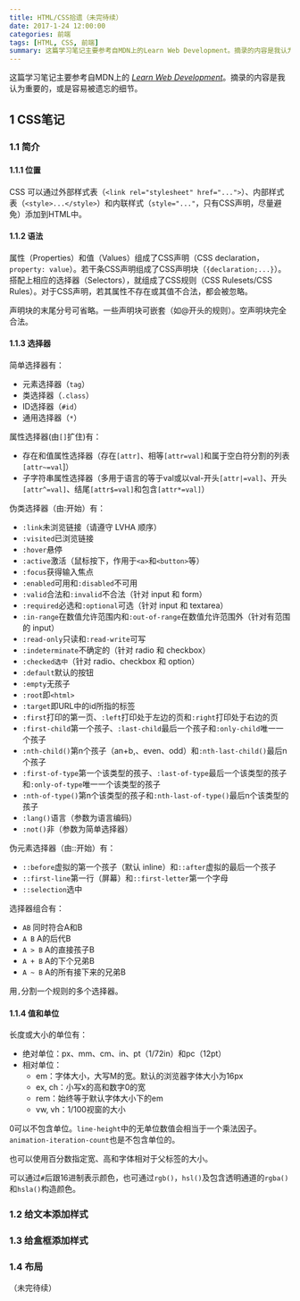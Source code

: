 ```yaml
---
title: HTML/CSS拾遗（未完待续）
date: 2017-1-24 12:00:00
categories: 前端
tags: [HTML, CSS, 前端]
summary: 这篇学习笔记主要参考自MDN上的Learn Web Development。摘录的内容是我认为重要的，或是容易被遗忘的细节。
---
```


这篇学习笔记主要参考自MDN上的 *[Learn Web Development](https://developer.mozilla.org/en-US/docs/Learn)*。摘录的内容是我认为重要的，或是容易被遗忘的细节。

<!--more-->

## 1 CSS笔记
### 1.1 简介
#### 1.1.1 位置
CSS 可以通过外部样式表（`<link rel="stylesheet" href="...">`）、内部样式表（`<style>...</style>`）和内联样式（`style="..."`，只有CSS声明，尽量避免）添加到HTML中。

#### 1.1.2 语法
属性（Properties）和值（Values）组成了CSS声明（CSS declaration，`property: value`）。若干条CSS声明组成了CSS声明块（`{declaration;...}`）。搭配上相应的选择器（Selectors），就组成了CSS规则（CSS Rulesets/CSS Rules）。对于CSS声明，若其属性不存在或其值不合法，都会被忽略。

声明块的末尾分号可省略。一些声明块可嵌套（如@开头的规则）。空声明块完全合法。

#### 1.1.3 选择器
简单选择器有：

- 元素选择器（`tag`）
- 类选择器（`.class`）
- ID选择器（`#id`）
- 通用选择器（`*`）

属性选择器(由`[]`扩住)有：

- 存在和值属性选择器（存在`[attr]`、相等`[attr=val]`和属于空白符分割的列表`[attr~=val`]）
- 子字符串属性选择器（多用于语言的等于val或以val-开头`[attr|=val]`、开头`[attr^=val]`、结尾`[attr$=val]`和包含`[attr*=val]`）

伪类选择器（由:开始）有：

- `:link`未浏览链接（请遵守 LVHA 顺序）
- `:visited`已浏览链接
- `:hover`悬停
- `:active`激活（鼠标按下，作用于`<a>`和`<button>`等）
- `:focus`获得输入焦点
- `:enabled`可用和`:disabled`不可用
- `:valid`合法和`:invalid`不合法（针对 input 和 form）
- `:required`必选和`:optional`可选（针对 input 和 textarea）
- `:in-range`在数值允许范围内和`:out-of-range`在数值允许范围外（针对有范围的 input）
- `:read-only`只读和`:read-write`可写
- `:indeterminate`不确定的（针对 radio 和 checkbox）
- `:checked选中`（针对 radio、checkbox 和 option）
- `:default`默认的按钮
- `:empty`无孩子
- `:root`即`<html>`
- `:target`即URL中的id所指的标签
- `:first`打印的第一页、`:left`打印处于左边的页和`:right`打印处于右边的页
- `:first-child`第一个孩子、`:last-child`最后一个孩子和`:only-child`唯一一个孩子
- `:nth-child()`第n个孩子（an+b,、even、odd）和`:nth-last-child()`最后n个孩子
- `:first-of-type`第一个该类型的孩子、`:last-of-type`最后一个该类型的孩子和`:only-of-type`唯一一个该类型的孩子
- `:nth-of-type()`第n个该类型的孩子和`:nth-last-of-type()`最后n个该类型的孩子
- `:lang()`语言（参数为语言编码）
- `:not()`非（参数为简单选择器）

伪元素选择器（由::开始）有：

- `::before`虚拟的第一个孩子（默认 inline）和`::after`虚拟的最后一个孩子
- `::first-line`第一行（屏幕）和`::first-letter`第一个字母
- `::selection`选中

选择器组合有：

- `AB` 同时符合A和B
- `A B` A的后代B
- `A > B` A的直接孩子B
- `A + B` A的下个兄弟B
- `A ~ B` A的所有接下来的兄弟B

用`,`分割一个规则的多个选择器。

#### 1.1.4 值和单位
长度或大小的单位有：

- 绝对单位：px、mm、cm、in、pt（1/72in）和pc（12pt）
- 相对单位：
  - em：字体大小，大写M的宽。默认的浏览器字体大小为16px
  - ex, ch：小写x的高和数字0的宽
  - rem：始终等于默认字体大小下的em
  - vw, vh：1/100视窗的大小

0可以不包含单位。`line-height`中的无单位数值会相当于一个乘法因子。`animation-iteration-count`也是不包含单位的。

也可以使用百分数指定宽、高和字体相对于父标签的大小。

可以通过`#`后跟16进制表示颜色，也可通过`rgb()`，`hsl()`及包含透明通道的`rgba()`和`hsla()`构造颜色。

### 1.2 给文本添加样式
### 1.3 给盒框添加样式
### 1.4 布局

（未完待续）
